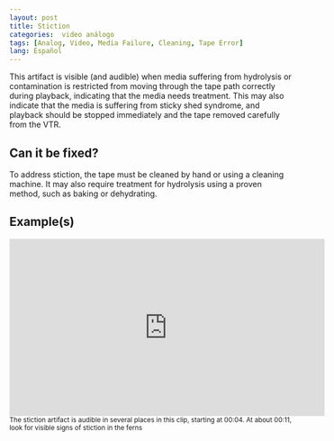 ```yaml
---
layout: post
title: Stiction
categories:  video análogo
tags: [Analog, Video, Media Failure, Cleaning, Tape Error]
lang: Español
---
```


This artifact is visible (and audible) when media suffering from hydrolysis or contamination is restricted from moving through the tape path correctly during playback, indicating that the media needs treatment. This may also indicate that the media is suffering from sticky shed syndrome, and playback should be stopped immediately and the tape removed carefully from the VTR.

## Can it be fixed?

To address stiction, the tape must be cleaned by hand or using a cleaning machine. It may also require treatment for hydrolysis using a proven method, such as baking or dehydrating.

## Example(s)
<iframe src="https://archive.org/embed/stiction" width="560" height="315" frameborder="0" webkitallowfullscreen="true" mozallowfullscreen="true" allowfullscreen></iframe>
<sub>The stiction artifact is audible in several places in this clip, starting at 00:04. At about 00:11, look for visible signs of stiction in the ferns</sub>

